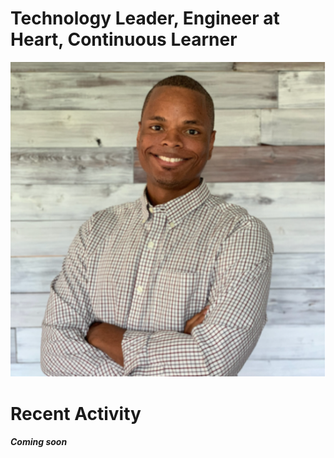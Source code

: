 # Technology Leader, Engineer at Heart, Continuous Learner


![Headshot](img/profile.drawio.svg)


# Recent Activity
***Coming soon***